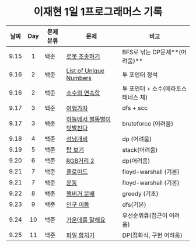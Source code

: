 <div align="center">
  
# 이재현 1일 1프로그래머스 기록

| 날짜 | Day | 문제 분류 | 문제                                        | 비고                                |
| :--: | :-: | --------- | ------------------------------------------- | ----------------------------------- |
| 9.15 |  1  | 백준      | [로봇 조종하기](./3주차/0915/)              | BFS로 낚는 DP문제**(어려움)**       |
| 9.16 |  2  | 백준      | [List of Unique Numbers](./3주차/0916/)     | 투 포인터 정석                      |
| 9.16 |  2  | 백준      | [소수의 연속합](./3주차/0916/)              | 투 포인터 + 소수(에라토스테네스 체) |
| 9.17 |  3  | 백준      | [여행가자](./3주차/0917/)                   | dfs + scc                           |
| 9.17 |  3  | 백준      | [하늘에서 별똥별이 빗발친다](./3주차/0917/) | bruteforce (어려움)                 |
| 9.18 |  4  | 백준      | [성냥개비](./4주차/0918/)                   | dp (어려움)                         |
| 9.19 |  5  | 백준      | [탑 보기](./4주차/0919/)                    | stack(어려움)                       |
| 9.20 |  6  | 백준      | [RGB거리 2](./4주차/0920/)                  | dp(어려움)                          |
| 9.21 |  7  | 백준      | [플로이드](./4주차/0921/)                   | floyd-warshall (기본)               |
| 9.21 |  7  | 백준      | [운동](./4주차/0921/)                       | floyd-warshall (기본)               |
| 9.22 |  8  | 백준      | [햄버거 분배](./4주차/0922/)                | greedy (기초)                       |
| 9.23 |  9  | 백준      | [인구 이동](./4주차/0923/)                  | dfs(기본)                           |
| 9.24 | 10  | 백준      | [가운데를 말해요](./4주차/0924/)            | 우선순위큐(접근이 어려움)           |
| 9.25 | 11  | 백준      | [파일 합치기](./5주차/0925/)                | DP(점화식, 구현 어려움)             |

</div>
